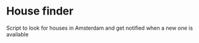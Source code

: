 # House finder
 Script to look for houses in Amsterdam and get notified when a new one is available
